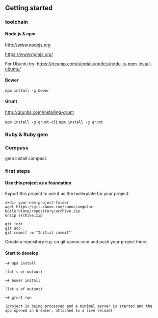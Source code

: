 
## Getting started

### toolchain

#### Node.js & npm

http://www.nodejs.org

https://www.npmjs.org/

For Ubuntu try: https://rtcamp.com/tutorials/nodejs/node-js-npm-install-ubuntu/

#### Bower

`npm install -g bower`

#### Grunt

http://gruntjs.com/installing-grunt

`npm install -g grunt-cli`
`npm install -g grunt`

### Ruby & Ruby gem


### Compass
gem install compass

### first steps

#### Use this project as a foundation 

Export this project to use it as the boilerplate for your project:

```
mkdir your-new-project-folder
wget https://git.canoo.com/canoo/angular-boilerplate/repository/archive.zip
unzip archive.zip

git init
git add .
git commit -m "Initial commit"
```

Create a repository e.g. on git.canoo.com and push your project there.

#### Start to develop

```
~# npm install

(lot's of output)

~# bower install

(lot's of output)

~# grunt run

(project is being processed and a minimal server is started and the app opened in browser, attached to a live reload)
```


